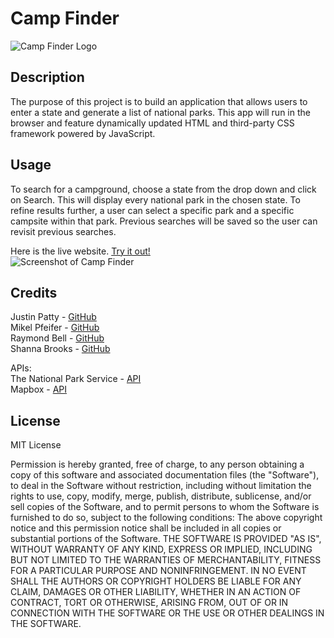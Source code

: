 # Camp Finder
![Camp Finder Logo](./assets/images/camp_finder_horizontal_with_bg.jpg)

## Description

The purpose of this project is to build an application that allows users to enter a state and generate a list of national parks. This app will run in the browser and feature dynamically updated HTML and third-party CSS framework powered by JavaScript.

## Usage

To search for a campground, choose a state from the drop down and click on Search. This will display every national park in the chosen state. To refine results further, a user can select a specific park and a specific campsite within that park. Previous searches will be saved so the user can revisit previous searches.

Here is the live website. [Try it out!](https://shanna-not-shawna.github.io/camp-finder/) <br/>
![Screenshot of Camp Finder](./assets/images/camp_finder_screenshot.png)

## Credits

Justin Patty - [GitHub](https://github.com/justinpatty) <br/>
Mikel Pfeifer - [GitHub](https://github.com/mdpfeifer1) <br/>
Raymond Bell - [GitHub](https://github.com/G6-2Flyy) <br/>
Shanna Brooks - [GitHub](https://github.com/shanna-not-shawna) <br/>

APIs: <br/>
The National Park Service - [API](https://www.nps.gov/subjects/developer/index.htm) <br/>
Mapbox - [API](https://docs.mapbox.com/api/overview/)


## License
MIT License

Permission is hereby granted, free of charge, to any person obtaining a copy
of this software and associated documentation files (the "Software"), to deal
in the Software without restriction, including without limitation the rights
to use, copy, modify, merge, publish, distribute, sublicense, and/or sell
copies of the Software, and to permit persons to whom the Software is
furnished to do so, subject to the following conditions:
The above copyright notice and this permission notice shall be included in all
copies or substantial portions of the Software.
THE SOFTWARE IS PROVIDED "AS IS", WITHOUT WARRANTY OF ANY KIND, EXPRESS OR
IMPLIED, INCLUDING BUT NOT LIMITED TO THE WARRANTIES OF MERCHANTABILITY,
FITNESS FOR A PARTICULAR PURPOSE AND NONINFRINGEMENT. IN NO EVENT SHALL THE
AUTHORS OR COPYRIGHT HOLDERS BE LIABLE FOR ANY CLAIM, DAMAGES OR OTHER
LIABILITY, WHETHER IN AN ACTION OF CONTRACT, TORT OR OTHERWISE, ARISING FROM,
OUT OF OR IN CONNECTION WITH THE SOFTWARE OR THE USE OR OTHER DEALINGS IN THE
SOFTWARE.
